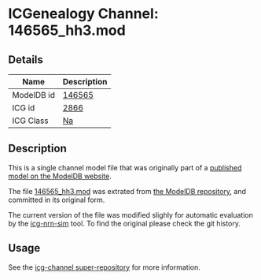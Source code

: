 # ICGenealogy Channel: 146565\_hh3.mod

## Details

Name | Description
---- | -----------
ModelDB id | [146565](http://senselab.med.yale.edu/ModelDB/ShowModel.cshtml?model=146565)
ICG id | [2866](http://icg.neurotheory.ox.ac.uk/channels/2/2866)
ICG Class | [Na](http://icg.neurotheory.ox.ac.uk/channels/2)

## Description

This is a single channel model file that was originally part of a [published model on the ModelDB website](http://senselab.med.yale.edu/ModelDB/ShowModel.cshtml?model=146565).


The file [146565\_hh3.mod](146565_hh3.mod) was extrated from [the ModelDB repository](http://senselab.med.yale.edu/ModelDB/ShowModel.cshtml?model=146565), and committed in its original form.

The current version of the file was modified slighly for automatic evaluation by the [icg-nrn-sim](https://github.com/icgenealogy/icg-nrn-sim) tool. To find the original please check the git history.


## Usage

See the [icg-channel super-repository](https://github.com/icgenealogy/icg-channels) for more information.
